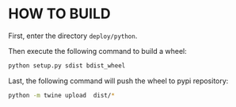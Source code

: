 # HOW TO BUILD

First, enter the directory `deploy/python`.

Then execute the following command to build a wheel:
```bash
python setup.py sdist bdist_wheel
```

Last, the following command will push the wheel to pypi repository:
```bash
python -m twine upload  dist/*
```
